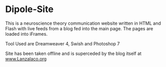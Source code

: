 # Dipole-Site

This is a neuroscience theory communication website written in HTML and Flash with live feeds from a blog fed into the main page. The pages are loaded into iFrames.  

Tool Used are Dreamweaver 4, Swish and Photoshop 7

Site has been taken offline and is superceded by the blog itself at www.Lanzalaco.org
